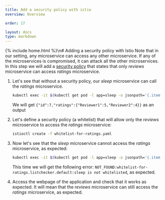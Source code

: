 ```yaml
---
title: Add a security policy with istio
overview: Overview

order: 17

layout: docs
type: markdown
---
```

{% include home.html %}\n# Adding a security policy with Istio
Note that in our setting, any microservice can access any other microservice. If any of the microservices is compromised, it can attack all the other microservices.
In this step we will add a [security policy]({{home}}/docs/reference/config/istio.mixer.v1.config.html) that states that only _reviews_ microservice can access _ratings_ microservice.

1. Let's see that without a security policy, our _sleep_ microservice can call the _ratings_ microservice.
   ```bash
   kubectl exec -it $(kubectl get pod -l app=sleep -o jsonpath='{.items[0].metadata.name}') -- curl http://ratings:9080/ratings/7
   ```

   We will get `{"id":7,"ratings":{"Reviewer1":5,"Reviewer2":4}}` as an output

2. Let's define a security policy (a whitelist) that will allow only the _reviews_ microservice to access the _ratings_ microservice:
   ```bash
   istioctl create -f whitelist-for-ratings.yaml
   ```

3. Now let's see that the _sleep_ microservice cannot access the _ratings_ microservice, as expected:
   ```bash
   kubectl exec -it $(kubectl get pod -l app=sleep -o jsonpath='{.items[0].metadata.name}') -- curl http://ratings:9080/ratings/7
   ```

   This time we will get the following error: `NOT_FOUND:whitelist-for-ratings.listchecker.default:sleep is not whitelisted`, as expected.

4. Access the webpage of the application and check that it works as expected. It will mean that the _reviews_ microservice can still access the _ratings_ microservice, as expected.

